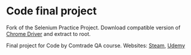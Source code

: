 # Code final project

Fork of the Selenium Practice Project.
Download compatible version of [Chrome Driver](https://chromedriver.chromium.org/downloads) and extract to root.

Final project for Code by Comtrade QA course.
Websites: [Steam](https://store.steampowered.com/), [Udemy](https://www.udemy.com/)
